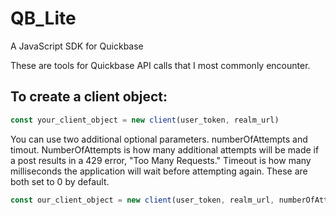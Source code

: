 # QB_Lite
A JavaScript SDK for Quickbase

These are tools for Quickbase API calls that I most commonly encounter. 

## To create a client object:

```javascript
const your_client_object = new client(user_token, realm_url) 

```
You can use two additional optional parameters. numberOfAttempts and timout. NumberOfAttempts is how many additional attempts will be made if a post results in a 429 error, "Too Many Requests." Timeout is how many milliseconds the application will wait before attempting again. These are both set to 0 by default. 

```javascript
const our_client_object = new client(user_token, realm_url, numberOfAttempts, timeout)
```
